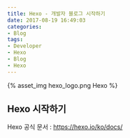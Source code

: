 ```yaml
---
title: Hexo - 개발자 블로그 시작하기 
date: 2017-08-19 16:49:03
categories:
- Blog
tags:
- Developer
- Hexo
- Blog
- Hexo
---
```


{% asset_img hexo_logo.png Hexo %}


## Hexo 시작하기

Hexo 공식 문서 : https://hexo.io/ko/docs/
